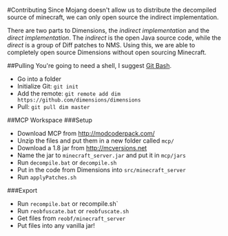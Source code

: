 #Contributing
Since Mojang doesn't allow us to distribute the decompiled source of minecraft, we can only open source the indirect implementation.

There are two parts to Dimensions, the *indirect implementation* and the *direct implementation*. The *indirect* is the open Java source code, while the *direct* is a group of Diff patches to NMS. Using this, we are able to completely open source Dimensions without open sourcing Minecraft.

##Pulling
You're going to need a shell, I suggest [Git Bash](http://git-scm.com/downloads).
* Go into a folder
* Initialize Git: `git init`
* Add the remote: `git remote add dim https://github.com/dimensions/dimensions`
* Pull: `git pull dim master`


##MCP Workspace
###Setup
* Download MCP from http://modcoderpack.com/
* Unzip the files and put them in a new folder called `mcp/`
* Download a 1.8 jar from http://mcversions.net
* Name the jar to `minecraft_server.jar` and put it in `mcp/jars`
* Run `decompile.bat` or `decompile.sh`
* Put in the code from Dimensions into `src/minecraft_server`
* Run `applyPatches.sh`

###Export
* Run `recompile.bat` or recompile.sh`
* Run `reobfuscate.bat` or `reobfuscate.sh`
* Get files from `reobf/minecraft_server`
* Put files into any vanilla jar!

